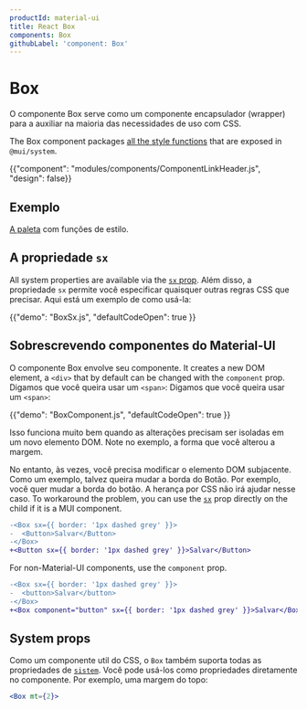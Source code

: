 ```yaml
---
productId: material-ui
title: React Box
components: Box
githubLabel: 'component: Box'
---
```


# Box

<p class="description">O componente Box serve como um componente encapsulador (wrapper) para a auxiliar na maioria das necessidades de uso com CSS.</p>

The Box component packages [all the style functions](/system/properties/) that are exposed in `@mui/system`.

{{"component": "modules/components/ComponentLinkHeader.js", "design": false}}

## Exemplo

[A paleta](/system/palette/) com funções de estilo.

## A propriedade `sx`

All system properties are available via the [`sx` prop](/system/getting-started/the-sx-prop/). Além disso, a propriedade `sx` permite você especificar quaisquer outras regras CSS que precisar. Aqui está um exemplo de como usá-la:

{{"demo": "BoxSx.js", "defaultCodeOpen": true }}

## Sobrescrevendo componentes do Material-UI

O componente Box envolve seu componente. It creates a new DOM element, a `<div>` that by default can be changed with the `component` prop. Digamos que você queira usar um `<span>`: Digamos que você queira usar um `<span>`:

{{"demo": "BoxComponent.js", "defaultCodeOpen": true }}

Isso funciona muito bem quando as alterações precisam ser isoladas em um novo elemento DOM. Note no exemplo, a forma que você alterou a margem.

No entanto, às vezes, você precisa modificar o elemento DOM subjacente. Como um exemplo, talvez queira mudar a borda do Botão. Por exemplo, você quer mudar a borda do botão. A herança por CSS não irá ajudar nesse caso. To workaround the problem, you can use the [`sx`](/system/getting-started/the-sx-prop/) prop directly on the child if it is a MUI component.

```diff
-<Box sx={{ border: '1px dashed grey' }}>
-  <Button>Salvar</Button>
-</Box>
+<Button sx={{ border: '1px dashed grey' }}>Salvar</Button>
```

For non-Material-UI components, use the `component` prop.

```diff
-<Box sx={{ border: '1px dashed grey' }}>
-  <button>Salvar</button>
-</Box>
+<Box component="button" sx={{ border: '1px dashed grey' }}>Salvar</Box>
```

## System props

Como um componente util do CSS, o `Box` também suporta todas as propriedades de [`sistem`](/system/properties/). Você pode usá-los como propriedades diretamente no componente. Por exemplo, uma margem do topo:

```jsx
<Box mt={2}>
```
